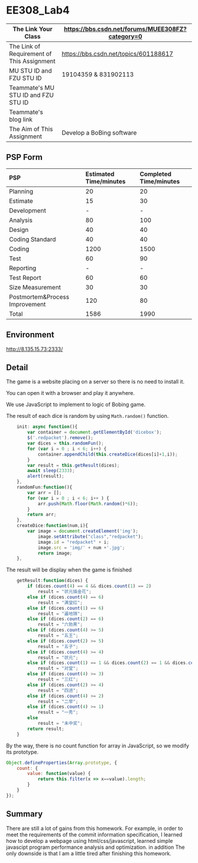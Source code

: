 # EE308_Lab4

| **The Link Your Class**                    | https://bbs.csdn.net/forums/MUEE308FZ?category=0 |
| ------------------------------------------ | ------------------------------------------------ |
| The Link of Requirement of This Assignment | https://bbs.csdn.net/topics/601188617            |
| MU STU ID and FZU STU ID                   | 19104359 & 831902113                             |
| Teammate's MU STU ID and FZU STU ID        |                                                  |
| Teammate's blog link                       |                                                  |
| The Aim of This Assignment                 | Develop a BoBing software                        |

## PSP Form

| PSP                            | Estimated Time/minutes | Completed Time/minutes |
| :----------------------------- | :--------------------- | :--------------------- |
| Planning                       | 20                     | 20                     |
| Estimate                       | 15                     | 30                     |
| Development                    | -                      | -                      |
| Analysis                       | 80                     | 100                    |
| Design                         | 40                     | 40                     |
| Coding Standard                | 40                     | 40                     |
| Coding                         | 1200                   | 1500                   |
| Test                           | 60                     | 90                     |
| Reporting                      | -                      | -                      |
| Test Report                    | 60                     | 60                     |
| Size Measurement               | 30                     | 30                     |
| Postmortem&Process Improvement | 120                    | 80                     |
| Total                          | 1586                   | 1990                   |

## Environment

http://8.135.15.73:2333/

## Detail

The game is a website placing on a server so there is no need to install it.

You can open it with a browser and play it anywhere.

We use JavaScript to implement to logic of Bobing game.

The result of each dice is random by using `Math.random()` function.

```javascript
	init: async function(){
		var container = document.getElementById('dicebox');
		$('.redpacket').remove();
		var dices = this.randomFun();
		for (var i = 0 ; i < 6; i++) {
			container.appendChild(this.createDice(dices[i]+1,i));
		}
		var result = this.getResult(dices);
		await sleep(2333);
		alert(result);
	},
	randomFun:function(){
		var arr = [];
		for (var i = 0 ; i < 6; i++ ) {
			arr.push(Math.floor(Math.random()*6));
		}
		return arr;
	},
	createDice:function(num,i){
		var image = document.createElement('img');
   		  	image.setAttribute("class","redpacket");
   		  	image.id = "redpacket" + i;
    	  	image.src = 'img/' + num +'.jpg';
    	  	return image;
	},
```

The result will be display when the game is finished

```javascript
	getResult:function(dices) {
		if (dices.count(4) == 4 && dices.count(1) == 2)
			result = "状元插金花";
		else if (dices.count(4) == 6)
			result = "满堂红";
		else if (dices.count(1) == 6)
			result = "遍地锦";
		else if (dices.count(2) == 6)
			result = "六勃黑";
		else if (dices.count(4) >= 5)
			result = "五王";
		else if (dices.count(2) >= 5)
			result = "五子";
		else if (dices.count(4) >= 4)
			result = "状元";
		else if (dices.count(1) == 1 && dices.count(2) == 1 && dices.count(3) == 1 && dices.count(4) == 1 && dices.count(5) == 1 && dices.count(6) == 1)
			result = "对堂";
		else if (dices.count(4) >= 3)
			result = "三红";
		else if (dices.count(2) >= 4)
			result = "四进";
		else if (dices.count(4) >= 2)
			result = "二举";
		else if (dices.count(4) >= 1)
			result = "一秀";
		else
			result = "未中奖";
		return result;
	}
```

By the way, there is no count function for array in JavaScript, so we modify its prototype.

```javascript
Object.defineProperties(Array.prototype, {
	count: {
		value: function(value) {
			return this.filter(x => x==value).length;
		}
	}
});
```

##  Summary

There are still a lot of gains from this homework. For example, in order to meet the requirements of the commit information specification, I learned how to develop a webpage using html/css/javascript, learned simple javascipt program performance analysis and optimization. in addition
The only downside is that I am a little tired after finishing this homework.

